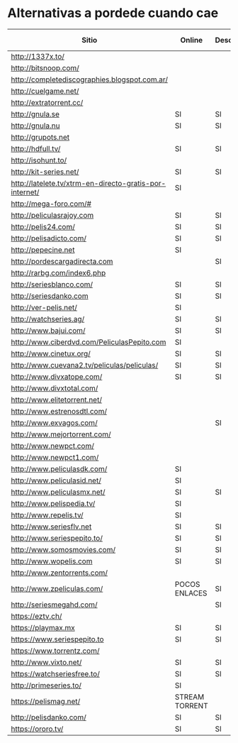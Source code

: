 # Alternativas a pordede cuando cae



|Sitio                          |Online         |Descarga       |Torrent        |Registro Necesario |
|-------------------------------|---------------|---------------|---------------|-------------------|
|http://1337x.to/               |               |               |SI             |                   |
|http://bitsnoop.com/           |               |               |SI             |                   |
|http://completediscographies.blogspot.com.ar/  |               |               |SI                 |              
|http://cuelgame.net/           |               |               |SI             |
|http://extratorrent.cc/        |               |               |SI             |
|http://gnula.se                |SI             |SI             |               |
|http://gnula.nu                |SI             |SI             |               |
|http://grupots.net             |               |               |               |SI
|http://hdfull.tv/              |SI             |SI             |               |
|http://isohunt.to/             |               |               |SI             |
|http://kit-series.net/         |SI             |SI             |               |
|http://latelete.tv/xtrm-en-directo-gratis-por-internet/|   SI  |               |
|http://mega-foro.com/#         |               |               |               |SI
|http://peliculasrajoy.com      |SI             |SI             |               |
|http://pelis24.com/            |SI             |SI             |               |
|http://pelisadicto.com/        |SI             |SI             |               |
|http://pepecine.net            |SI             |               |               |
|http://pordescargadirecta.com  |               |SI             |               |SI
|http://rarbg.com/index6.php    |               |               |SI             |
|http://seriesblanco.com/       |SI             |SI             |               |
|http://seriesdanko.com         |SI             |SI             |               |
|http://ver-pelis.net/          |SI             |               |               |
|http://watchseries.ag/         |SI             |SI             |               |
|http://www.bajui.com/          |SI             |SI             |               |
|http://www.ciberdvd.com/PeliculasPepito.com| SI              |               |         |OPCIONAL   
|http://www.cinetux.org/        |SI             |SI             |               |
|http://www.cuevana2.tv/peliculas/peliculas/|SI             |SI             |               |
|http://www.divxatope.com/      |SI             |SI             |SI             |
|http://www.divxtotal.com/      |               |               |SI             |
|http://www.elitetorrent.net/   |               |               |SI             |
|http://www.estrenosdtl.com/    |               |               |SI             |
|http://www.exvagos.com/        |               |SI             |               |SI
|http://www.mejortorrent.com/   |               |               |SI             |
|http://www.newpct.com/         |               |               |SI             |
|http://www.newpct1.com/        |               |               |SI             |
|http://www.peliculasdk.com/    |SI             |               |               |
|http://www.peliculasid.net/    |SI             |               |               |
|http://www.peliculasmx.net/    |SI             |SI             |               |
|http://www.pelispedia.tv/      |SI             |               |               |
|http://www.repelis.tv/         |SI             |               |               |
|http://www.seriesflv.net       |SI             |SI             |               |
|http://www.seriespepito.to/    |SI             |SI             |               |
|http://www.somosmovies.com/    |SI             |SI             |               |
|http://www.wopelis.com         |SI             |SI             |               |
|http://www.zentorrents.com/    |               |               |SI             |
|http://www.zpeliculas.com/     |POCOS ENLACES  |SI             |               |
|http://seriesmegahd.com/       |               |SI             |               |               |
|https://eztv.ch/               |               |               |SI             |
|https://playmax.mx             |SI             |SI             |               |OPCIONAL
|https://www.seriespepito.to    |SI             |SI             |               |
|https://www.torrentz.com/      |               |               |SI             |
|http://www.vixto.net/          |SI             |SI             |               |               |
https://watchseriesfree.to/     |SI             |SI             |               |               |
http://primeseries.to/          |SI             |               |               |               |
https://pelismag.net/           |STREAM TORRENT |               |SI             |               |
http://pelisdanko.com/          |SI             |SI             |               |               |
https://ororo.tv/               |SI             |SI             |               |OPCIONAL       |

